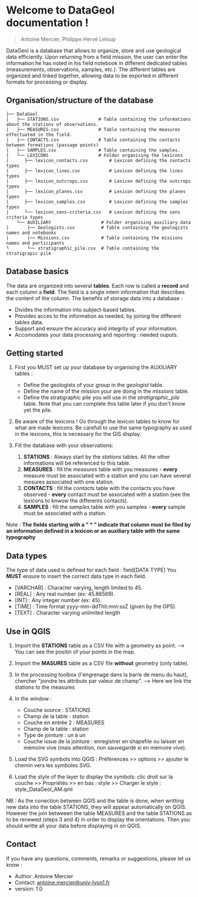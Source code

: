Welcome to DataGeol documentation !
================================
> Antoine Mercier, Philippe Hervé Leloup 

DataGeol is a database that allows to organize, store and use geological data efficiently. Upon returning from a field mission, the user can enter the information he has noted in his field notebook in different dedicated tables (measurements, observations, samples, etc.). The different tables are organized and linked together, allowing data to be exported in different formats for processing or display.

Organisation/structure of the database
--------------------------------------

```
├── DataGeol
|   ├── STATIONS.csv               # Table containing the informations about the stations of observations.
|   ├── MEASURES.csv               # Table containing the measures effectuated in the field.
|   ├── CONTACTS.csv         	   # Table containing the contacts between formations (passage points)
|   ├── SAMPLES.csv         	   # Table containing the samples.
|   └── LEXICONS                   # Folder organising the lexicons
|      ├── lexicon_contacts.csv        # Lexicon defining the contacts types
|      ├── lexicon_lines.csv           # Lexicon defining the lines types
|      ├── lexicon_outcrops.csv        # Lexicon defining the outcrops types
|      ├── lexicon_planes.csv          # Lexicon defining the planes types
|      ├── lexicon_samples.csv         # Lexicon defining the samples types
|      └── lexicon_sens-criteria.csv   # Lexicon defining the sens criteria types
	└── AUXILIARY            		# Folder organising auxiliary data
|   	├── Geologists.csv          # Table containing the geologists names and notebooks
|   	├── Missions.csv            # Table containing the missions names and participants
└   	└── stratigraphic_pile.csv  # Table containing the stratigrapic pile
```

Database basics
----------------

The data are organized into several **tables**. Each row is called a **record** and each column a **field**. The field is a single intem information that describes the content of the column.
The benefits of storage data into a database : 

* Divides the information into subject-based tables. 
* Provides acces to the information as needed, by joining the different tables data. 
* Support and ensure the accuracy and integrity of your information.
* Accomodates your data processing and reporting : needed ouputs. 

Getting started
---------------

1. First you MUST set up your database by organising the AUXILIARY tables : 
	- Define the geologists of your group in the *geologist* table.
	- Define the name of the mission your are doing in the *missions* table.
	- Define the stratigraphic pile you will use in the *stratigraphic_pile* table. Note that you can complete this table later if you don't know yet the pile. 

2. Be aware of the lexicons ! Go through the lexicon tables to know for what are made lexicons. Be carefull to use the same typography as used in the lexicons, this is necessary for the GIS display. 

3. Fill the database with your observations: 
	1. **STATIONS** : Always start by the *stations* tables. All the other informations will be referenced to this table.
	2. **MEASURES** : fill the *measures* table with you measures - **every** measure must be associated with a station and you can have several mesures associated with one station.  
	3. **CONTACTS** : fill the *contacts* table with the contacts you have observed - **every** contact must be associated with a station (see the lexicons to knwow the differents contacts).
	4. **SAMPLES** : fill the *samples* table with you samples - **every** sample must be associated with a station. 

Note : **The fields starting with a " * " indicate that column must be filed by an information defined in a lexicon or an auxiliary table with the same typography**

Data types
---------

The type of data used is defined for each field : field[DATA TYPE]
You **MUST** ensure to insert the correct data type in each field.

- [VARCHAR] : Character varying, length limited to 45.
- [REAL] : Any real number (ex: 45.86569).
- [INT] : Any integer number (ex: 45).
- [TIME] : Time format yyyy-mm-ddThh:mm:ssZ (given by the GPS).
- [TEXT] : Character varying unlimited length

Use in QGIS
-----------

1. Import the **STATIONS** table as a CSV file with a geometry as point. 
	--> You can see the positin of your points in the map. 
2. Import the **MASURES** table as a CSV file **without** geometry (only table).
3. In the processing toolbox (l'engrenage dans la barre de menu du haut), chercher "joindre les attributs par valeur de champ". 
	--> Here we link the stations to the measures
4. In the window : 
	- Couche source : STATIONS
	- Champ de la table : station
	- Couche en entrée 2 : MEASURES
	- Champ de la table : station
	- Type de jointure : un à un 
	- Couche issue de la jointure : enregistrer en shapefile ou laisser en mémoire vive (mais attention, non sauvegardé si en mémoire vive).

5. Load the SVG symbols into QGIS : Préférences >> options >> ajouter le chemin vers les symboles SVG.
6. Load the style of the layer to display the symbols: clic droit sur la couche >> Propriétés >> en bas : style >> Charger le style : style_DataGeol_AM.qml

NB : As the conection between QGIS and the table is done, when writting new data into the table STATIONS, they will appear automatically on QGIS. However the join betweeen the table MEASURES and the table STATIONS as to be renewed (steps 3 and 4) in order to display the orientations. Then you should writte all your data before displaying in on QGIS.

Contact
----------

If you have any questions, comments,  remarks or suggestions, please let us know : 

- Author:	Antoine Mercier
- Contact:	antoine.mercier@univ-lyon1.fr
- version:	1.0
